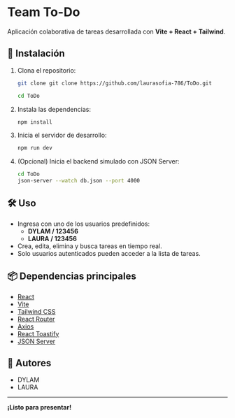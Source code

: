 # Team To-Do

Aplicación colaborativa de tareas desarrollada con **Vite + React + Tailwind**.

## 🚀 Instalación

1. Clona el repositorio:
   ```bash
   git clone git clone https://github.com/laurasofia-786/ToDo.git

   cd ToDo
   ```
2. Instala las dependencias:
   ```bash
   npm install
   ```
3. Inicia el servidor de desarrollo:
   ```bash
   npm run dev
   ```
4. (Opcional) Inicia el backend simulado con JSON Server:
   ```bash
   cd ToDo
   json-server --watch db.json --port 4000
   ```

## 🛠️ Uso

- Ingresa con uno de los usuarios predefinidos:
  - **DYLAM / 123456**
  - **LAURA / 123456**
- Crea, edita, elimina y busca tareas en tiempo real.
- Solo usuarios autenticados pueden acceder a la lista de tareas.

## 📦 Dependencias principales

- [React](https://react.dev/)
- [Vite](https://vitejs.dev/)
- [Tailwind CSS](https://tailwindcss.com/)
- [React Router](https://reactrouter.com/)
- [Axios](https://axios-http.com/)
- [React Toastify](https://fkhadra.github.io/react-toastify/)
- [JSON Server](https://github.com/typicode/json-server)

## 👥 Autores

- DYLAM
- LAURA

---

**¡Listo para presentar!**
